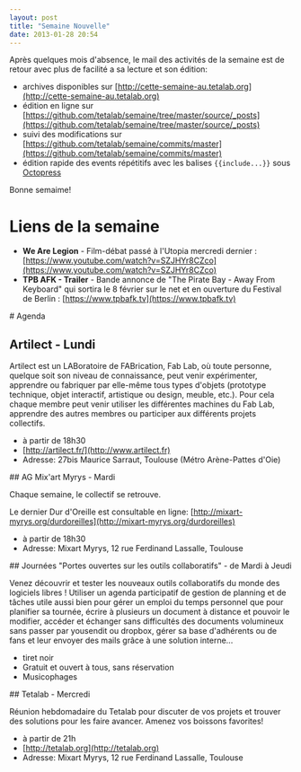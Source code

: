 ```yaml
---
layout: post
title: "Semaine Nouvelle"
date: 2013-01-28 20:54
---
```


Après quelques mois d'absence, le mail des activités de la semaine est de retour avec plus de facilité a sa lecture et son édition:

- archives disponibles sur [http://cette-semaine-au.tetalab.org](http://cette-semaine-au.tetalab.org)
- édition en ligne sur [https://github.com/tetalab/semaine/tree/master/source/_posts](https://github.com/tetalab/semaine/tree/master/source/_posts)
- suivi des modifications sur [https://github.com/tetalab/semaine/commits/master](https://github.com/tetalab/semaine/commits/master)
- édition rapide des events répétitifs avec les balises ```{{include...}}``` sous [Octopress](http://octopress.org/)

Bonne semaime!

# Liens de la semaine

* **We Are Legion** - Film-débat passé à l'Utopia mercredi dernier : [https://www.youtube.com/watch?v=SZJHYr8CZco](https://www.youtube.com/watch?v=SZJHYr8CZco)
* **TPB AFK - Trailer** - Bande annonce de "The Pirate Bay - Away From Keyboard" qui sortira le 8 février sur le net et en ouverture du Festival de Berlin : [https://www.tpbafk.tv](https://www.tpbafk.tv)

# Agenda

## Artilect - Lundi

Artilect est un LABoratoire de FABrication, Fab Lab, où toute personne, quelque soit son niveau de connaissance, peut venir expérimenter, apprendre ou fabriquer par elle-même tous types d'objets (prototype technique, objet interactif, artistique ou design, meuble, etc.). Pour cela chaque membre peut venir utiliser les différentes machines du Fab Lab, apprendre des autres membres ou participer aux différents projets collectifs.

* à partir de 18h30
* [http://artilect.fr/](http://www.artilect.fr)
* Adresse: 27bis Maurice Sarraut, Toulouse (Métro Arène-Pattes d'Oie)

## AG Mix'art Myrys - Mardi 

Chaque semaine, le collectif se retrouve.

Le dernier Dur d'Oreille est consultable en ligne: [http://mixart-myrys.org/durdoreilles](http://mixart-myrys.org/durdoreilles)

* à partir de 18h30
* Adresse: Mixart Myrys, 12 rue Ferdinand Lassalle, Toulouse

## Journées "Portes ouvertes sur les outils collaboratifs" - de Mardi à Jeudi

Venez découvrir et tester les nouveaux outils collaboratifs du monde des logiciels libres ! 
Utiliser un agenda participatif de gestion de planning et de tâches utile aussi bien pour gérer un emploi du temps personnel que pour planifier sa tournée, écrire à plusieurs un document à distance et pouvoir le modifier, accéder et échanger sans difficultés des documents volumineux sans passer par yousendit ou dropbox, gérer sa base d'adhérents ou de fans et leur envoyer des mails grâce à une solution interne...

* tiret noir
* Gratuit et ouvert à tous, sans réservation
* Musicophages

## Tetalab - Mercredi

Réunion hebdomadaire du Tetalab pour discuter de vos projets et trouver des solutions pour les faire avancer.
Amenez vos boissons favorites!

* à partir de 21h
* [http://tetalab.org](http://tetalab.org)
* Adresse: Mixart Myrys, 12 rue Ferdinand Lassalle, Toulouse
